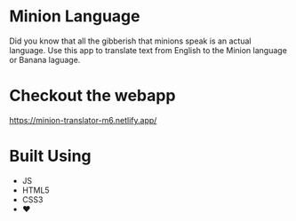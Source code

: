 # Minion Language
Did you know that all the gibberish that minions speak is an actual language. Use this app to translate text from English to the Minion language or Banana laguage.

# Checkout the webapp
https://minion-translator-m6.netlify.app/

# Built Using
 - JS
 - HTML5
 - CSS3
 - ❤️
